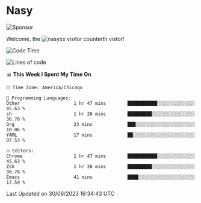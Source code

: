 # Nasy

<!--
<p align="center">
<img height="200" src="https://github-readme-stats.vercel.app/api?username=nasyxx&count_private=true&show_icons=true&theme=dracula&include_all_commits=true"/>
<img height="200" src="https://github-readme-stats.vercel.app/api/top-langs/?username=nasyxx&theme=dracula&hide=html,jupyter+notebook&count_private=true&show_icons=true"/>
</p>

  
----------------
-->

![Sponsor](https://img.shields.io/static/v1.svg?label=Sponsor&message=%E2%9D%A4&logo=GitHub&style=flat&color=pink)
 
Welcome, the ![nasyxx visitor counter](https://count.getloli.com/get/@nasyxx?theme=rule34)th vistor!
 
<!--START_SECTION:waka-->
![Code Time](http://img.shields.io/badge/Code%20Time-3%2C585%20hrs%2052%20mins-blue)

![Lines of code](https://img.shields.io/badge/From%20Hello%20World%20I%27ve%20Written-6.3%20million%20lines%20of%20code-blue)

📊 **This Week I Spent My Time On** 

```text
🕑︎ Time Zone: America/Chicago

💬 Programming Languages: 
Other                    1 hr 47 mins        ███████████░░░░░░░░░░░░░░   45.63 % 
sh                       1 hr 26 mins        █████████░░░░░░░░░░░░░░░░   36.78 % 
Org                      23 mins             ███░░░░░░░░░░░░░░░░░░░░░░   10.06 % 
YAML                     17 mins             ██░░░░░░░░░░░░░░░░░░░░░░░   07.53 % 

🔥 Editors: 
Chrome                   1 hr 47 mins        ███████████░░░░░░░░░░░░░░   45.63 % 
Zsh                      1 hr 26 mins        █████████░░░░░░░░░░░░░░░░   36.78 % 
Emacs                    41 mins             ████░░░░░░░░░░░░░░░░░░░░░   17.59 % 
```


 Last Updated on 30/06/2023 16:34:43 UTC
<!--END_SECTION:waka-->

<!-- ![visitors](https://visitor-badge.laobi.icu/badge?page_id=nasyxx.nasyxx) -->
